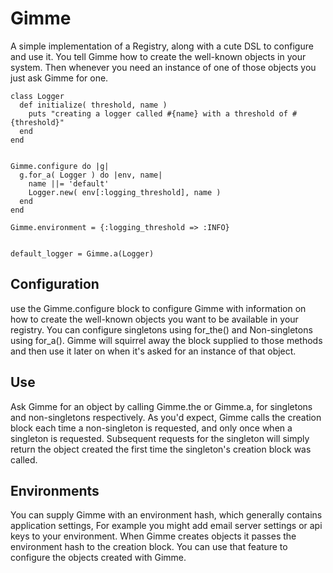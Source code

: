 # Gimme
A simple implementation of a Registry, along with a cute DSL to configure and use it. You tell Gimme how to create the well-known objects in your system. 
Then whenever you need an instance of one of those objects you just ask Gimme for one.

    class Logger
      def initialize( threshold, name )
        puts "creating a logger called #{name} with a threshold of #{threshold}"
      end
    end


    Gimme.configure do |g|
      g.for_a( Logger ) do |env, name|
        name ||= 'default'
        Logger.new( env[:logging_threshold], name )
      end
    end

    Gimme.environment = {:logging_threshold => :INFO}


    default_logger = Gimme.a(Logger)


## Configuration

use the Gimme.configure block to configure Gimme with information on how to create the well-known objects you want to be available in your registry. 
You can configure singletons using for_the() and Non-singletons using for_a(). Gimme will squirrel away the block supplied to those methods and then use it
later on when it's asked for an instance of that object.

## Use 

Ask Gimme for an object by calling Gimme.the or Gimme.a, for singletons and non-singletons respectively. As you'd expect, Gimme calls the creation block each time
a non-singleton is requested, and only once when a singleton is requested. Subsequent requests for the singleton will simply return the object created the first time the
singleton's creation block was called.

## Environments
You can supply Gimme with an environment hash, which generally contains application settings, For example you might add email server settings or api keys to your environment.
When Gimme creates objects it passes the environment hash to the creation block. You can use that feature to configure the objects created with Gimme.
